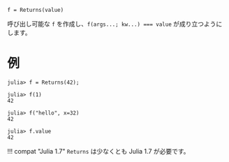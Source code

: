 ```
f = Returns(value)
```

呼び出し可能な `f` を作成し、`f(args...; kw...) === value` が成り立つようにします。

# 例

```jldoctest
julia> f = Returns(42);

julia> f(1)
42

julia> f("hello", x=32)
42

julia> f.value
42
```

!!! compat "Julia 1.7"
    `Returns` は少なくとも Julia 1.7 が必要です。

